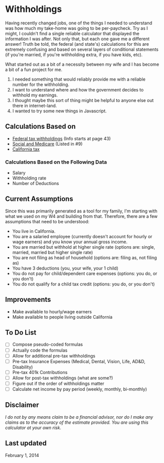 Withholdings
============
Having recently changed jobs, one of the things I needed to understand was how much my take-home was going to be per-paycheck. Try as I might, I couldn't find a single reliable calculator that displayed the information I was after. Not only that, but each one gave me a different answer! Truth be told, the federal (and state's) calculations for this are extremely confusing and based on several layers of conditional statements (if you're married, if you're withholding extra, if you have kids, etc).

What started out as a bit of a necessity between my wife and I has become a bit of a fun project for me.
1. I needed something that would reliably provide me with a reliable number for the withholding.
2. I want to understand where and how the government decides to withhold my earnings.
3. I thought maybe this sort of thing might be helpful to anyone else out there in internet-land.
4. I wanted to try some new things in Javascript.

## Calculations Based on
* [Federal tax withholdings](http://www.irs.gov/pub/irs-pdf/p15.pdf) (Info starts at page 43)
* [Social and Medicare](http://www.irs.gov/publications/p15/ar02.html#en_US_2014_publink1000202402)  (Listed in #9)
* [California tax](http://www.edd.ca.gov/pdf_pub_ctr/14methb.pdf)

### Calculations Based on the Following Data
* Salary
* Withholding rate
* Number of Deductions

## Current Assumptions
Since this was primarily generated as a tool for my family, I'm starting with what we used on my W4 and building from that. Therefore, there are a few assumptions that need to be understood:
* You live in California.
* You are a salaried employee (currently doesn't account for hourly or wage earners) and you know your annual gross income.
* You are married but withhold at higher single rate (options are: single, married, married but higher single rate)
* You are not filing as head of household (options are: filing as, not filing as)
* You have 3 deductions (you, your wife, your 1 child)
* You do not pay for child/dependent care expenses (options: you do, or you don't)
* You do not qualify for a child tax credit (options: you do, or you don't)

## Improvements
* Make available to hourly/wage earners
* Make available to people living outside California

## To Do List
* [ ] Compose pseudo-coded formulas
* [ ] Actually code the formulas
* [ ] Allow for additional pre-tax withholdings
* [ ] Pre-tax Insurance Expenses (Medical, Dental, Vision, Life, AD&D, Disability)
* [ ] Pre-tax 401k Contributions
* [ ] Allow for post-tax withholdings (what are some?)
* [ ] Figure out if the order of withholdings matter
* [ ] Calculate net income by pay period (weekly, monthly, bi-monthly)

## Disclaimer
*I do not by any means claim to be a financial advisor, nor do I make any claims as to the accuracy of the estimate provided. You are using this calculator at your own risk.*

## Last updated
February 1, 2014
